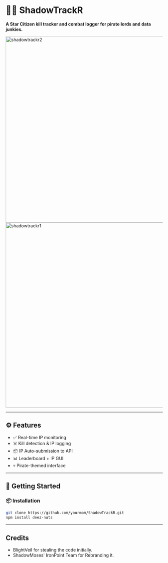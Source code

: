 # 🏴‍☠️ ShadowTrackR

**A Star Citizen kill tracker and combat logger for pirate lords and data junkies.**

<img width="596" alt="shadowtrackr2" src="https://github.com/user-attachments/assets/eb3337b5-52ff-4240-a0a5-a6af2ae82fb1" />
<img width="593" alt="shadowtrackr1" src="https://github.com/user-attachments/assets/932a51ec-b4fc-4678-9f58-74a840b0cbcd" />

---

## ⚙️ Features

- ✅ Real-time IP monitoring
- ☠️ Kill detection & IP logging
- 📦 IP Auto-submission to API
- 📊 Leaderboard + IP GUI
- 💀 Pirate-themed interface

---

## 🚀 Getting Started

### 📦 Installation

```bash
git clone https://github.com/yourmom/ShadowTrackR.git
npm install deez-nuts

```

--- 

## Credits

- BlightVeil for stealing the code initially.
- ShadowMoses' IronPoint Team for Rebranding it.
